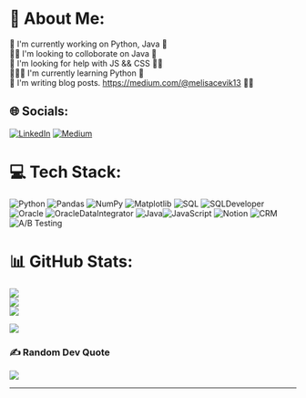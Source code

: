 # 💫 About Me:
🔭 I'm currently working on Python, Java 👾<br>👯‍♀️ I'm looking to colloborate on Java 🦄<br>🤝 I'm looking for help with JS && CSS 🧞‍♀️<br>👩🏻‍💻 I'm currently learning Python 🧠<br> 📝 I'm writing blog posts. https://medium.com/@melisacevik13 ✍🏻


## 🌐 Socials:
[![LinkedIn](https://img.shields.io/badge/LinkedIn-%230077B5.svg?logo=linkedin&logoColor=white)](https://linkedin.com/in/https://www.linkedin.com/in/melisacevik/)
[![Medium](https://img.shields.io/badge/Medium-%2312100E.svg?logo=medium&logoColor=white)](https://medium.com/@melisacevik13)


# 💻 Tech Stack:
![Python](https://img.shields.io/badge/python-3670A0?style=for-the-badge&logo=python&logoColor=ffdd54) ![Pandas](https://img.shields.io/badge/pandas-150458?style=for-the-badge&logo=pandas&logoColor=white) ![NumPy](https://img.shields.io/badge/numpy-%23013243.svg?style=for-the-badge&logo=numpy&logoColor=white) ![Matplotlib](https://img.shields.io/badge/matplotlib-%23007ACC.svg?style=for-the-badge&logo=matplotlib&logoColor=white)  ![SQL](https://img.shields.io/badge/SQL-4479A1?style=for-the-badge&logo=sql&logoColor=white) ![SQLDeveloper](https://img.shields.io/badge/SQL%20Developer-FF0000?style=for-the-badge&logo=oracle&logoColor=white) 
![Oracle](https://img.shields.io/badge/oracle-F80000?style=for-the-badge&logo=oracle&logoColor=white)
![OracleDataIntegrator](https://img.shields.io/badge/Oracle%20Data%20Integrator-F80000?style=for-the-badge&logo=oracle&logoColor=white) ![Java](https://img.shields.io/badge/java-%23ED8B00.svg?style=for-the-badge&logo=java&logoColor=white)![JavaScript](https://img.shields.io/badge/javascript-%23323330.svg?style=for-the-badge&logo=javascript&logoColor=%23F7DF1E) ![Notion](https://img.shields.io/badge/notion-%23000000.svg?style=for-the-badge&logo=notion&logoColor=white) ![CRM](https://img.shields.io/badge/CRM-%23FF5733.svg?style=for-the-badge&logo=crm&logoColor=white) ![A/B Testing](https://img.shields.io/badge/A%2FB%20Testing-%23FF69B4.svg?style=for-the-badge&logo=optimizely&logoColor=white)

# 📊 GitHub Stats:
![](https://github-readme-stats.vercel.app/api?username=melisacevik&theme=synthwave&hide_border=false&include_all_commits=false&count_private=false)<br/>
![](https://github-readme-streak-stats.herokuapp.com/?user=melisacevik&theme=synthwave&hide_border=false)<br/>
![](https://github-readme-stats.vercel.app/api/top-langs/?username=melisacevik&theme=synthwave&hide_border=false&include_all_commits=false&count_private=false&layout=compact)


![](https://komarev.com/ghpvc/?username=melisacevik)


### ✍️ Random Dev Quote
![](https://quotes-github-readme.vercel.app/api?type=horizontal&theme=radical)


---
